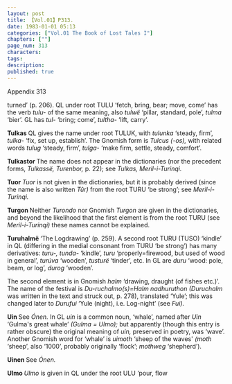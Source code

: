 ```yaml
---
layout: post
title: 【Vol.01】P313.
date: 1983-01-01 05:13
categories: ["Vol.01 The Book of Lost Tales I"]
chapters: [""]
page_num: 313
characters: 
tags: 
description: 
published: true
---
```


<p style="text-indent: 0;">
Appendix 313
</p>

turned’ (p. 206). QL under root TULU ‘fetch, bring, bear; move, come’ has the verb <I>tulu-</I> of the same meaning, also <I>tulwë</I> ‘pillar, standard, pole’, <I>tulma</I> ‘bier’. GL has <I>tul-</I> ‘bring; come’, <I>tultha-</I> ‘lift, carry’.

<B>Tulkas   </B>QL gives the name under root TULUK, with <I>tulunka</I> ‘steady, firm’, <I>tulka-</I> ‘fix, set up, establish’. The Gnomish form is <I>Tulcus (-os),</I> with related words <I>tulug</I> ‘steady, firm’, <I>tulga-</I> ‘make firm, settle, steady, comfort’.

<B>Tulkastor   </B>The name does not appear in the dictionaries (nor the precedent forms, <I>Tulkassë, Turenbor,</I> p. 22); see <I>Tulkas, Meril-i-Turinqi.</I>

<B>Tuor    </B><I>Tuor</I> is not given in the dictionaries, but it is probably derived (since the name is also written <I>Tûr)</I> from the root TURU ‘be strong’; see <I>Meril-i-Turinqi.</I>

<B>Turgon   </B>Neither <I>Turondo</I> nor Gnomish <I>Turgon</I> are given in the dictionaries, and beyond the likelihood that the first element is from the root TURU (see <I>Meril-i-Turinqi)</I> these names cannot be explained.

<B>Turuhalmë   </B>‘The Logdrawing’ (p. 259). A second root TURU (TUSO) ‘kindle’ in QL (differing in the medial consonant from TURU ‘be strong’) has many derivatives: <I>turu-, tunda-</I> ‘kindle’, <I>turu</I> ‘properly=firewood, but used of wood in general’, <I>turúva</I> ‘wooden’, <I>tusturë</I> ‘tinder’, etc. In GL are <I>duru</I> ‘wood: pole, beam, or log’, <I>durog</I> ‘wooden’.

The second element is in Gnomish <I>halm</I> ‘drawing, draught (of fishes etc.)’. The name of the festival is <I>Du-ruchalmo(s)=Halm nadhuruthon (Duruchalm</I> was written in the text and struck out, p. 278), translated ‘Yule’; this was changed later to <I>Durufui</I> ‘Yule (night), i.e. Log-night’ (see <I>Fui).</I>

<B>Uin   </B>See <I>Ónen.</I> In GL <I>uin</I> is a common noun, ‘whale’, named after <I>Uin</I> ‘Gulma's great whale’ <I>(Gulma = Ulmo);</I> but apparently (though this entry is rather obscure) the original meaning of <I>uin,</I> preserved in poetry, was ‘wave’. Another Gnomish word for ‘whale’ is <I>uimoth</I> ‘sheep of the waves' <I>(moth</I> ‘sheep’, also ‘1000’, probably originally ‘flock’; <I>mothweg</I> ‘shepherd’).

<B>Uinen   </B>See <I>Ónen.</I>

<B>Ulmo   </B><I>Ulmo</I> is given in QL under the root ULU ‘pour, flow

